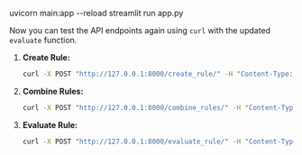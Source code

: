 uvicorn main:app --reload
streamlit run app.py

Now you can test the API endpoints again using `curl` with the updated `evaluate` function.

1. **Create Rule:**
   ```bash
   curl -X POST "http://127.0.0.1:8000/create_rule/" -H "Content-Type: application/json" -d '{"rule_string": "((age > 30 AND department = '\''Sales'\'') OR (age < 25 AND department = '\''Marketing'\'')) AND (salary > 50000 OR experience > 5)"}'
   ```

2. **Combine Rules:**
   ```bash
   curl -X POST "http://127.0.0.1:8000/combine_rules/" -H "Content-Type: application/json" -d '{"rule_strings": ["((age > 30 AND department = '\''Sales'\'') OR (age < 25 AND department = '\''Marketing'\'')) AND (salary > 50000 OR experience > 5)", "((age > 30 AND department = '\''Marketing'\'')) AND (salary > 20000 OR experience > 5)"]}'
   ```

3. **Evaluate Rule:**
   ```bash
   curl -X POST "http://127.0.0.1:8000/evaluate_rule/" -H "Content-Type: application/json" -d '{"ast_json": {"type": "operator", "value": "AND", "left": {"type": "operator", "value": "OR", "left": {"type": "operator", "value": "AND", "left": {"type": "operand", "value": "age"}, "right": {"type": "operand", "value": "department"}}, "right": {"type": "operator", "value": "AND", "left": {"type": "operand", "value": "age"}, "right": {"type": "operand", "value": "department"}}}, "right": {"type": "operator", "value": "OR", "left": {"type": "operand", "value": "salary"}, "right": {"type": "operand", "value": "experience"}}}, "data_dict": {"age": 35, "department": "Sales", "salary": 60000, "experience": 3}}'
   ```